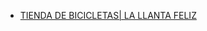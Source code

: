 
<ul>
    <li><a href="LA LLANTA FELIZ.html" target="_blank">TIENDA DE BICICLETAS| LA LLANTA FELIZ</a></li>
</ul>
